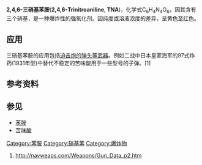 **2,4,6-三硝基苯胺**(**2,4,6-Trinitroaniline**,
**TNA**)，化学式C<sub>6</sub>H<sub>4</sub>N<sub>4</sub>O<sub>6</sub>，因其含有三个硝基，是一种爆炸性的强氧化剂。因纯度或溶液浓度的差异，呈黄色至红色。

## 应用

三硝基苯胺的应用包括[迫击炮的弹头等武器](../Page/迫击炮.md "wikilink")。例如二战中日本皇家海军的97式炸药(1931年型)中替代不稳定的苦味酸用于一些型号的子弹。\[1\]

## 参考资料

## 参见

  - [苯胺](../Page/苯胺.md "wikilink")
  - [苦味酸](../Page/苦味酸.md "wikilink")

[Category:苯胺](https://zh.wikipedia.org/wiki/Category:苯胺 "wikilink")
[Category:硝基苯](https://zh.wikipedia.org/wiki/Category:硝基苯 "wikilink")
[Category:爆炸物](https://zh.wikipedia.org/wiki/Category:爆炸物 "wikilink")

1.  <http://navweaps.com/Weapons/Gun_Data_p2.htm>
